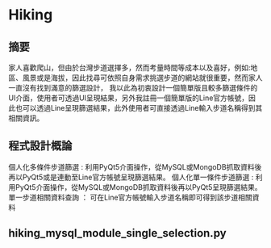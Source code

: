 # Hiking
## 摘要
家人喜歡爬山，但由於台灣步道選擇多，然而考量時間等成本以及喜好，例如:地區、風景或是海拔，因此找尋可依照自身需求挑選步道的網站就很重要，然而家人一直沒有找到滿意的篩選設計，
我以此為初衷設計一個簡單版且較多篩選條件的UI介面，使用者可透過UI呈現結果，另外我註冊一個簡單版的Line官方帳號，因此也可以透過Line呈現篩選結果，此外使用者可直接透過Line輸入步道名稱得到其相關資訊。
## 程式設計概論
個人化多條件步道篩選 : 利用PyQt5介面操作，從MySQL或MongoDB抓取資料後再以PyQt5或是連動至Line官方帳號呈現篩選結果。
個人化單一條件步道篩選 : 利用PyQt5介面操作，從MySQL或MongoDB抓取資料後再以PyQt5呈現篩選結果。
單一步道相關資料查詢 ： 可在Line官方帳號輸入步道名稱即可得到該步道相關資料
## hiking_mysql_module_single_selection.py
